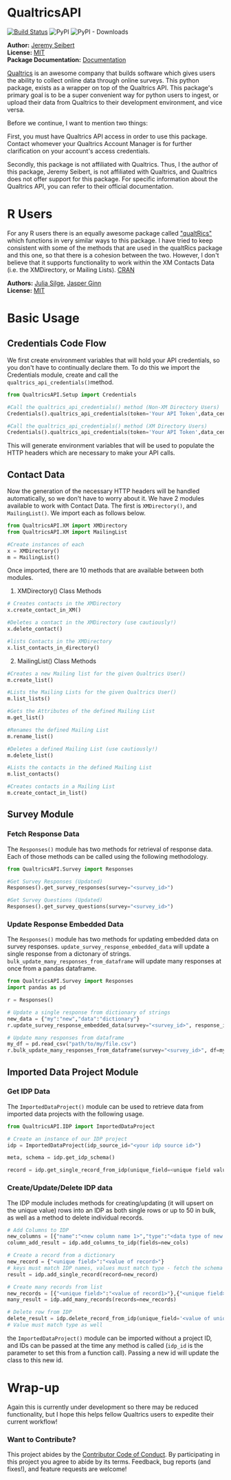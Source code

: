 # QualtricsAPI

[![Build Status](https://travis-ci.com/Jaseibert/QualtricsAPI.svg?branch=master)](https://travis-ci.com/Jaseibert/QualtricsAPI)
![PyPI](https://img.shields.io/pypi/v/QualtricsAPI)
![PyPI - Downloads](https://img.shields.io/pypi/dm/QualtricsAPI)

**Author:** [Jeremy Seibert](https://www.jeremyseibert.com)<br/>
**License:** [MIT](https://opensource.org/licenses/MIT)<br/>
**Package Documentation:** [Documentation](https://www.qualtricsapi-pydocs.com)<br/>


[Qualtrics](https://www.qualtrics.com) is an awesome company that builds software which gives users the ability to collect online data through online surveys. This python package, exists as a wrapper on top of the Qualtrics API. This package's primary goal is to be a super convenient way for python users to ingest, or upload their data from Qualtrics to their development environment, and vice versa.

Before we continue, I want to mention two things:

First, you must have Qualtrics API access in order to use this package. Contact whomever your Qualtrics Account Manager is for further clarification on your account's access credentials.

Secondly, this package is not affiliated with Qualtrics. Thus, I the author of this package, Jeremy Seibert, is not affiliated with Qualtrics, and Qualtrics does not offer support for this package. For specific information about the Qualtrics API, you can refer to their official documentation.

# R Users
For any R users there is an equally awesome package called ["qualtRics"](https://github.com/ropensci/qualtRics) which functions in very similar ways to this package. I have tried to keep consistent with some of the methods that are used in the qualtRics package and this one, so that there is a cohesion  between the two. However, I don't believe that it supports functionality to work within the XM Contacts Data (i.e. the XMDirectory, or Mailing Lists). [CRAN]('https://cran.r-project.org/web/packages/qualtRics/index.html')

**Authors:** [Julia Silge](https://juliasilge.com/), [Jasper Ginn](http://www.jasperginn.io)<br/>
**License:** [MIT](https://opensource.org/licenses/MIT)

# Basic Usage

## Credentials Code Flow
We first create environment variables that will hold your API credentials, so you don't have to continually declare them. To do this we import the Credentials module, create and call the `qualtrics_api_credentials()`method.

```python
from QualtricsAPI.Setup import Credentials

#Call the qualtrics_api_credentials() method (Non-XM Directory Users)
Credentials().qualtrics_api_credentials(token='Your API Token',data_center='Your Data Center')

#Call the qualtrics_api_credentials() method (XM Directory Users)
Credentials().qualtrics_api_credentials(token='Your API Token',data_center='Your Data Center',directory_id='Your Directory ID')

```
This will generate environment variables that will be used to populate the HTTP headers which are necessary to make your API calls.  

## Contact Data

Now the generation of the necessary HTTP headers will be handled automatically, so we don't have to worry about it. We have 2 modules available to work with Contact Data. The first is `XMDirectory()`, and `MailingList()`. We import each as follows below.

```python
from QualtricsAPI.XM import XMDirectory
from QualtricsAPI.XM import MailingList

#Create instances of each
x = XMDirectory()
m = MailingList()
```
Once imported, there are 10 methods that are available between both modules.

1. XMDirectory() Class Methods

```python
# Creates contacts in the XMDirectory
x.create_contact_in_XM()

#Deletes a contact in the XMDirectory (use cautiously!)
x.delete_contact()

#lists Contacts in the XMDirectory
x.list_contacts_in_directory()
```

2. MailingList() Class Methods

```python
#Creates a new Mailing list for the given Qualtrics User()
m.create_list()

#Lists the Mailing Lists for the given Qualtrics User()
m.list_lists()

#Gets the Attributes of the defined Mailing List
m.get_list()

#Renames the defined Mailing List
m.rename_list()

#Deletes a defined Mailing List (use cautiously!)
m.delete_list()

#Lists the contacts in the defined Mailing List
m.list_contacts()

#Creates contacts in a Mailing List
m.create_contact_in_list()
```
## Survey Module

### Fetch Response Data

The `Responses()` module has two methods for retrieval of response data. Each of those methods can be called using the following methodology.

```python
from QualtricsAPI.Survey import Responses

#Get Survey Responses (Updated)
Responses().get_survey_responses(survey="<survey_id>")

#Get Survey Questions (Updated)
Responses().get_survey_questions(survey="<survey_id>")
```

### Update Response Embedded Data

The `Responses()` module has two methods for updating embedded data on survey responses. `update_survey_response_embedded_data` will update a single response from a dictonary of strings. `bulk_update_many_responses_from_dataframe` will update many responses at once from a pandas dataframe.

```python
from QualtricsAPI.Survey import Responses
import pandas as pd

r = Responses()

# Update a single response from dictionary of strings
new_data = {"my":"new","data":"dictionary"}
r.update_survey_response_embedded_data(survey="<survey_id>", response_id="<response_id>", embedded_data=new_data)

# Update many responses from dataframe
my_df = pd.read_csv("path/to/my/file.csv")
r.bulk_update_many_responses_from_dataframe(survey="<survey_id>", df=my_df,rid_col="<header of response ID column>", update_cols=['headers','of','columns','to be','updated'], chunk_size=100)
```
## Imported Data Project Module

### Get IDP Data

The `ImportedDataProject()` module can be used to retrieve data from imported data projects with the following usage.
```python
from QualtricsAPI.IDP import ImportedDataProject

# Create an instance of our IDP project
idp = ImportedDataProject(idp_source_id="<your idp source id>")

meta, schema = idp.get_idp_schema()

record = idp.get_single_record_from_idp(unique_field=<unique field value of record to be retrieved>)
```

### Create/Update/Delete IDP data

The IDP module includes methods for creating/updating (it will upsert on the unique value) rows into an IDP as both single rows or up to 50 in bulk, as well as a method to delete individual records.
```python
# Add Columns to IDP
new_columns = [{"name":"<new column name 1>","type":"<data type of new field>"}]
column_add_result = idp.add_columns_to_idp(fields=new_cols)

# Create a record from a dictionary
new_record = {"<unique field>":"<value of record>"} 
# keys must match IDP names, values must match type - fetch the schema to see valid inputs
result = idp.add_single_record(record=new_record)

# Create many records from list
new_records = [{"<unique field>":"<value of record1>"},{"<unique field>":"<value of record2>"}]
many_result = idp.add_many_records(records=new_records)

# Delete row from IDP
delete_result = idp.delete_record_from_idp(unique_field='<value of unique field for record to be removed>')
# Value must match type as well
```
the `ImportedDataProject()` module can be imported without a project ID, and IDs can be passed at the time any method is called (`idp_id` is the parameter to set this from a function call). Passing a new id will update the class to this new id. 

# Wrap-up

Again this is currently under development so there may be reduced functionality, but I hope this helps fellow Qualtrics users to expedite their current workflow!

### Want to Contribute?

This project abides by the [Contributor Code of Conduct](CONDUCT.md). By participating in this project you agree to abide by its terms. Feedback, bug reports (and fixes!), and feature requests are welcome!
